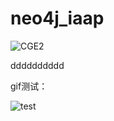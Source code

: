 # neo4j_iaap
![CGE2](https://user-images.githubusercontent.com/40756487/146851781-07d2f8e6-268c-4e34-aff0-8b6fcca07cc2.png)

dddddddddd


gif测试：

![test](https://user-images.githubusercontent.com/40756487/147048963-14ecafa2-65b7-4b6e-b30f-be0e9e51f9c3.gif)
